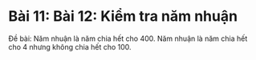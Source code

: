 # Bài 11: Bài 12: Kiểm tra năm nhuận 
Đề bài: 
Năm nhuận là năm chia hết cho 400.
Năm nhuận là năm chia hết cho 4 nhưng không chia hết cho 100.

